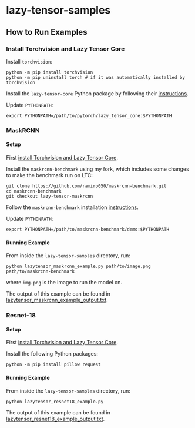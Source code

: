 # lazy-tensor-samples

## How to Run Examples

### Install Torchvision and Lazy Tensor Core

Install `torchvision`:

```shell
python -m pip install torchvision
python -m pip uninstall torch # if it was automatically installed by torchvision
```

Install the `lazy-tensor-core` Python package by following their [instructions](https://github.com/pytorch/pytorch/blob/lazy_tensor_staging/lazy_tensor_core/QUICKSTART.md).

Update `PYTHONPATH`:

```shell
export PYTHONPATH=/path/to/pytorch/lazy_tensor_core:$PYTHONPATH
```

### MaskRCNN

#### Setup

First [install Torchvision and Lazy Tensor Core](#install-torchvision-and-lazy-tensor-core).

Install the `maskrcnn-benchmark` using my fork, which includes some changes to make the benchmark run on LTC:

```shell
git clone https://github.com/ramiro050/maskrcnn-benchmark.git
cd maskrcnn-benchmark
git checkout lazy-tensor-maskrcnn
```

Follow the `maskrcnn-benchmark` installation [instructions](https://github.com/ramiro050/maskrcnn-benchmark/blob/lazy-tensor-maskrcnn/INSTALL.md).

Update `PYTHONPATH`:

```shell
export PYTHONPATH=/path/to/maskrcnn-benchmark/demo:$PYTHONPATH
```

#### Running Example

From inside the `lazy-tensor-samples` directory, run:

```shell
python lazytensor_maskrcnn_example.py path/to/image.png path/to/maskrcnn-benchmark
```
where `img.png` is the image to run the model on.

The output of this example can be found in [lazytensor_maskrcnn_example_output.txt](https://github.com/ramiro050/lazy-tensor-samples/blob/main/lazytensor_maskrcnn_example_output.txt).

### Resnet-18

#### Setup

First [install Torchvision and Lazy Tensor Core](#install-torchvision-and-lazy-tensor-core).

Install the following Python packages:

```shell
python -m pip install pillow request
```

#### Running Example

From inside the `lazy-tensor-samples` directory, run:

```shell
python lazytensor_resnet18_example.py
```

The output of this example can be found in [lazytensor_resnet18_example_output.txt](https://github.com/ramiro050/lazy-tensor-samples/blob/main/lazytensor_resnet18_example_output.txt).
